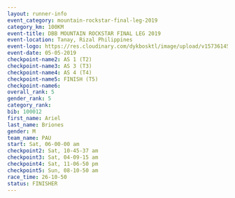 ```yaml
---
layout: runner-info 
event_category: mountain-rockstar-final-leg-2019 
category_km: 100KM 
event-title: DBB MOUNTAIN ROCKSTAR FINAL LEG 2019 
event-location: Tanay, Rizal Philippines 
event-logo: https://res.cloudinary.com/dykbosktl/image/upload/v1573614508/Logo/DBB-Mountain-Rockstar-2019-1280_tk9x3w.jpg
event-date: 05-05-2019 
checkpoint-name2: AS 1 (T2) 
checkpoint-name3: AS 3 (T3) 
checkpoint-name4: AS 4 (T4) 
checkpoint-name5: FINISH (T5) 
checkpoint-name6: 
overall_rank: 5
gender_rank: 5
category_rank: 
bib: 100012
first_name: Ariel
last_name: Briones
gender: M
team_name: PAU
start: Sat, 06-00-00 am
checkpoint2: Sat, 10-45-37 am
checkpoint3: Sat, 04-09-15 am
checkpoint4: Sat, 11-06-50 pm
checkpoint5: Sun, 08-10-50 am
race_time: 26-10-50
status: FINISHER
---
```

